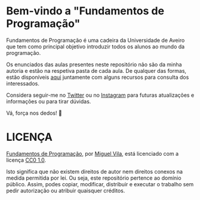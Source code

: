 # Bem-vindo a "Fundamentos de Programação"

Fundamentos de Programação é uma cadeira da Universidade de Aveiro que tem como principal objetivo introduzir todos os alunos ao mundo da programação.

Os enunciados das aulas presentes neste repositório não são da minha autoria e estão na respetiva pasta de cada aula. De qualquer das formas, estão disponíveis [aqui](https://drive.google.com/drive/folders/14A0gQNhHkUcSluh71M5-E1cP1mBskCge) juntamente com alguns recursos para consulta dos interessados.

Considera seguir-me no [Twitter](https://twitter.com/miguelviladev) ou no [Instagram](https://www.instagram.com/miguelviladev/) para futuras atualizações e informações ou para tirar dúvidas.

Vá, força nos dedos! 🚀

# LICENÇA

[Fundamentos de Programação](https://github.com/miguelviladev/fundamentos-de-programacao), por [Miguel Vila](https://github.com/miguelviladev), está licenciado com a licença [CC0 1.0](LICENSE).

Isto significa que não existem direitos de autor nem direitos conexos na medida permitida por lei. Ou seja, este repositório pertence ao domínio público. Assim, podes copiar, modificar, distribuir e executar o trabalho sem pedir autorização ou atribuir quaisquer créditos.
